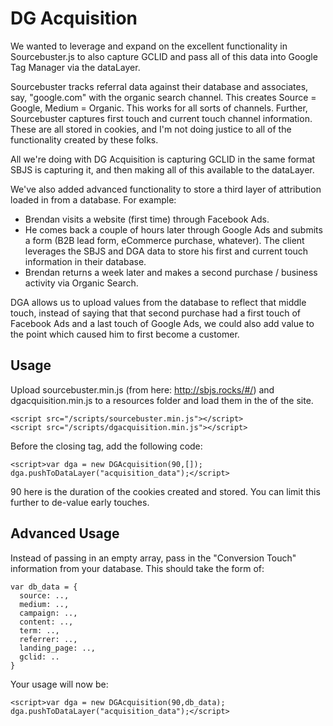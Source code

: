 # DG Acquisition
We wanted to leverage and expand on the excellent functionality in Sourcebuster.js to also capture GCLID and pass all of this data into Google Tag Manager via the dataLayer.

Sourcebuster tracks referral data against their database and associates, say, "google.com" with the organic search channel. This creates Source = Google, Medium = Organic. This works for all sorts of channels. Further, Sourcebuster captures first touch and current touch channel information. These are all stored in cookies, and I'm not doing justice to all of the functionality created by these folks.

All we're doing with DG Acquisition is capturing GCLID in the same format SBJS is capturing it, and then making all of this available to the dataLayer.

We've also added advanced functionality to store a third layer of attribution loaded in from a database. For example:
- Brendan visits a website (first time) through Facebook Ads.
- He comes back a couple of hours later through Google Ads and submits a form (B2B lead form, eCommerce purchase, whatever). The client leverages the SBJS and DGA data to store his first and current touch information in their database.
- Brendan returns a week later and makes a second purchase / business activity via Organic Search.

DGA allows us to upload values from the database to reflect that middle touch, instead of saying that that second purchase had a first touch of Facebook Ads and a last touch of Google Ads, we could also add value to the point which caused him to first become a customer.

## Usage
Upload sourcebuster.min.js (from here: http://sbjs.rocks/#/) and dgacquisition.min.js to a resources folder and load them in the <head> of the site.
```
<script src="/scripts/sourcebuster.min.js"></script>
<script src="/scripts/dgacquisition.min.js"></script>
```

Before the closing <body> tag, add the following code:
```
<script>var dga = new DGAcquisition(90,[]); dga.pushToDataLayer("acquisition_data");</script>
```

90 here is the duration of the cookies created and stored. You can limit this further to de-value early touches.

## Advanced Usage
Instead of passing in an empty array, pass in the "Conversion Touch" information from your database. This should take the form of:
```
var db_data = {
  source: ..,
  medium: ..,
  campaign: ..,
  content: ..,
  term: ..,
  referrer: ..,
  landing_page: ..,
  gclid: ..
}
```

Your usage will now be:
```
<script>var dga = new DGAcquisition(90,db_data); dga.pushToDataLayer("acquisition_data");</script>
```
